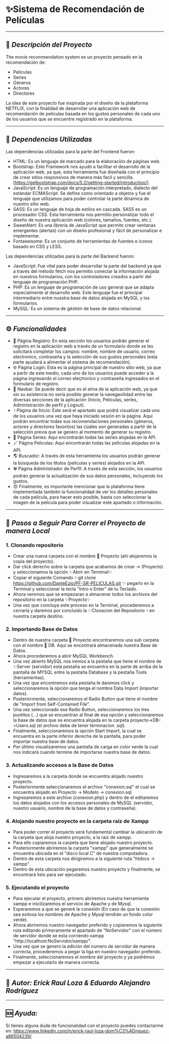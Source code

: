 # ✨Sistema de Recomendación de Películas
_____________________________________________________________________

## 📄 _Descripción del Proyecto_

The movie recommendation system es un proyecto pensado en la recomendación de: 
- Películas
- Series
- Géneros
- Actores
- Directores

La idea de este proyecto fue inspirada por el diseño de la plataforma NETFLIX, con la finalidad de desarrollar una aplicación web de recomendación de películas basada en los gustos personales de cada uno de los usuarios que se encuentre registrado en la plataforma.
_____________________________________________________________________
## 🔧 _Dependencias Utilizadas_
Las dependencias utilizadas para la parte del Frontend fueron:
- HTML: Es un lenguaje de marcado para la elaboración de páginas web.
- Bootstrap: Este Framework nos ayudó a facilitar el desarrollo de la aplicación web, ya que, esta herramienta fue diseñada con el principio de crear sitios responsivos de manera más facil y sencilla. [https://getbootstrap.com/docs/5.2/getting-started/introduction/].
- JavaScript: Es un lenguaje de programación interpretado, dialecto del estándar ECMAScript. Se define como orientado a objetos y fue el lenguaje que utilizamos para poder controlar la parte dinámica de nuestro sitio web.
- SASS: Es un lenguaje de hoja de estilos en cascada. SASS es un procesador CSS. Esta herramienta nos permitio personalizar todo el diseño de nuestra aplicación web (colores, tamaños, fuentes, etc.).
- SweetAlert: Es una librería de JavaScript que permite crear ventanas emergentes (alertas) con un diseño profesional y fácil de personalizar e implementar.
- Fontawesome: Es un conjunto de herramientas de fuentes e iconos basado en CSS y LESS.

Las dependencias utilizadas para la parte del Backend fueron:

- JavaScript: Fue vital para poder desarrollar la parte del backend ya que a través del método fetch nos permitio conectar la información alojada en nuestros formularios, con los controladores creados a partir del lenguaje de programación PHP.
- PHP: Es un lenguaje de programación de uso general que se adapta especialmente al desarrollo web. Este lenguaje fue el principal intermediario entre nuestra base de datos alojada en MySQL y los formularios.
- MySQL: Es un sistema de géstión de base de datos relacional.
__________________________________________________________________________
## ⚙️ _Funcionalidades_
- 📁 Página Registro: En esta sección los usuarios podrán generar el registro en la aplicación web a través de un formulario donde se les solicitará completar los campos: nombre, nombre de usuario, correo electronico, contraseña y la selección de sus gustos personales (esta parte ayudará a alimentar el sistema de recomendación).
- 🌐 Página Login: Esta es la página principal de nuestro sitio web, ya que a partir de este medio, cada uno de los usuarios puede acceder a la página ingresando el correo eleçtronico y contraseña ingresados en el formulario de registro.
- 🧭 Navbar: Se puede decir que es el alma de la aplicación web, ya que sin su existencia no sería posible generar la navegavilidad entre las diversas secciones de la aplicación (Inicio, Películas, series, Administración de perfil y Logout).
- ✨Página de Inicio: Este será el apartado que podrá visualizar cada uno de los usuarios una vez que haya iniciado sesión en la página. Aquí podrán encontrar todas sus recomendaciones personales (géneros, actores y directores favoritos) las cúales son generadas a partir de la selección previa que se genero al momento de generar su registro.
- 🥷 Página Series: Aquí encontrarán todas las series alojadas en la API.
- 🪄 Página Peliculas: Aquí encontrarán todas las peliculas alojadas en la API.
- 🌎 Buscador: A través de esta herramienta los usuarios podrán generar la búsqueda de los títulos (peliculas y series) alojados en la API.
- ☢️ Página Administrador de Perfil: A través de esta sección, los usuarios podrán generar la actualización de sus datos personales, incluyendo los gustos.
- 😍 Finalmente, es importante mencionar que la plataforma tiene implementada también la funcionalidad de ver los detalles personales de cada película, para hacer esto posible, basta con seleccionar la imagen de la película para poder visualizar este apartado o información.
__________________________________________________________________________
## 🧟 _Pasos a Seguir Para Correr el Proyecto de manera Local_

### 1. Clonando repositorio
- Crear una nueva carpeta con el nombre 📁 Proyecto (ahí alojaremos la copia del proyecto).
- Dar click derecho sobre la carpeta que acabamos de crear -> (Proyecto) y seleccionamos la opción ✨Abrir en Terminal✨
- Copiar el siguiente Comando ✨git clone https://github.com/DanteEzio/PF-SR-PELICULAS.git ✨ pegarlo en la Terminal y seleccionar la tecla "Intro o Enter" de tu Teclado.
- Ahora veremos que se empezaran a almacenar todos los archivos del repositorio en la carpeta ✨Proyecto✨
- Una vez que concluya este proceso en la Terminal, procederemos a cerrarla y daremos por concluido la ✨Clonacion del Repositorio ✨en nuestra carpeta destino.
 
### 2. Importando Base de Datos
- Dentro de nuestra carpeta 📁 Proyecto encontraremos una sub carpeta con el nombre 📁 DB. Aquí se encontrará almacenada nuestra Base de Datos.
- Ahora procederemos a abrir MySQL Workbench.
- Una vez abierto MySQL nos iremos a la pestaña que tiene el nombre de ✨Server (servidor) esta pestaña se encuentra en la parte de arriba de la  pantalla de MYSQL entre la pestaña Database y la pestaña Tools (herramientas).
- Una vez que encontremos esta pestaña le daremos click y seleccionaremos la opción que tenga el nombre Data Import (importar datos).
- Posteriormente, seleccionaremos el Radio Button que tiene el nombre de "Import from Self-Contained File".
- Una vez seleccionado ese Radio Button, seleccionaremos los tres puntitos (...) que se encuentran al final de esa opción y seleccionaremos la base de datos que se encuentra alojada en la carpeta proyecto->DB->Users.sql (el archivo debe de tener terminacion .sql).
- Finalmente, seleccionaremos la opción Start Import, la cual se encuentra en la parte inferior derecha de la pantalla, para poder importar nuestra base de datos.
- Por último visualizaremos una pantalla de carga en color verde la cual nos indicará cuando termine de importarse nuestra base de datos.

### 3. Actualizando accesos a la Base de Datos
- Ingresaremos a la carpeta donde se encuentra alojado nuestro proyecto.
- Posteriormente seleccionaremos el archivo "conexion.sql" el cual se encuentra alojado en Proyecto -> Modelo -> conexion.sql
- Ingresaremos a este archivo (conexion.php) y dentro de el editaremos los datos alojados con los accesos personales de MySQL (servidor, nuestro usuario, nombre de la base de datos y contraseña).

### 4. Alojando nuestro proyecto en la carpeta raíz de Xampp
- Para poder correr el proyecto será fundamental cambiar la ubicación de la carpeta que aloja nuestro proyecto, a la raiz de xampp.
- Para ello copiaremos la carpeta que tiene alojado nuestro proyecto.
- Posteriormente abriremos la carpeta "xampp" que generalmente se encuentra ubicada en el "disco local C" de nuestra computadora.
- Dentro de esta carpeta nos dirigiremos a la siguiente ruta "htdocs -> xampp".
- Dentro de esta ubicación pegaremos nuestro proyecto y finalmente, se encontrará listo para ser ejecutado.

### 5. Ejecutando el proyecto
- Para ejecutar el proyecto, primero abriremos nuestra herramienta xampp e inicilizaremos el servicio de Apache y de Mysql.
- Esperaremos a que se generé la conexión (En caso de que la conexión sea exitosa los nombres de Apache y Mysql tendrán un fondo color verde).
- Ahora abriremos nuestro navegador preferido y copiaremos la siguiente ruta editando primeramente el apartado de "NoServidor" con el número de servidor donde se esta corriendo xampp "http://localhost:NoServidor/xampp/".
- Una vez que se genero la edición del numero de servidor de manera correcta, procederemos a pegar la liga en nuestro navegador preferido.
- Finalmente, seleccionaremos el nombre del proyecto y ya podrémos empezar a ejecutarlo de manera correcta.

________________________________________________________________
## 🥷 _Autor: Erick Raul Loza & Eduardo Alejandro Rodriguez_
________________________________________________________________
##  🆘 _Ayuda:_
Si tienes alguna duda de funcionalidad con el proyecto puedes contactarme en: https://www.linkedin.com/in/erick-raul-loza-dom%C3%ADnguez-a86504239/